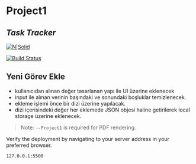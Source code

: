 # Project1
## _Task Tracker_

[![N|Solid](https://cldup.com/dTxpPi9lDf.thumb.png)](https://nodesource.com/products/nsolid)

[![Build Status](https://travis-ci.org/joemccann/dillinger.svg?branch=master)](https://travis-ci.org/joemccann/dillinger)

## Yeni Görev Ekle

-  kullanıcıdan alınan değer tasarlanan yapı ile UI
üzerine eklenecek
- input ile alınan verinin başındaki ve sonundaki
boşluklar temizlenecek.
- ekleme işlemi önce bir dizi üzerine yapılacak.
- dizi içerisindeki değer her eklemede JSON objesi 
haline getirilerek local storage üzerine eklenecek.


> Note: `--Project1` is required for PDF rendering.

Verify the deployment by navigating to your server address in
your preferred browser.

```sh
127.0.0.1:5500
```






